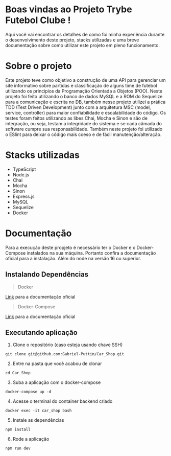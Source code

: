 # Boas vindas ao Projeto Trybe Futebol Clube !

Aqui você vai encontrar os detalhes de como foi minha experiência durante o desenvolvimento deste projeto, stacks utilizadas e uma breve documentação sobre como utilizar este projeto em pleno funcionamento.

# Sobre o projeto

Este projeto teve como objetivo a construção de uma API para gerenciar um site informativo sobre partidas e classificação de alguns time de futebol utilizando os principios da Programação Orientada a Objetos (POO). Neste projeto foi feito utilizando o banco de dados MySQL e a ROM do Sequelize para a comunicação e escrita no DB, também nesse projeto utilizei a prática TDD (Test Driven Development) junto com a arquitetura MSC (model, service, controller) para maior confiabilidade e escalabilidade do código. Os testes foram feitos utilizando as libes Chai, Mocha e Sinon e são de integração, ou seja, testam a integridade do sistema e se cada câmada do software cumpre sua responsabilidade. Também neste projeto foi utilizado o ESlint para deixar o código mais coeso e de fácil manutenção/alteração.

# Stacks utilizadas

* TypeScript
* Node.js
* Chai
* Mocha
* Sinon
* Express.js
* MySQL
* Sequelize
* Docker

# Documentação

Para a execução deste propjeto é necessário ter o Docker e o Docker-Compose instalados na sua máquina. Portanto confira a documentação oficial para a instalação.
Além do node na versão 16 ou superior.

## Instalando Dependências

> Docker

[Link](https://docs.docker.com/engine/install/) para a documentação oficial

> Docker-Compose

[Link](https://docs.docker.com/compose/install/#install-compose) para a documentação oficial

## Executando aplicação

1. Clone o repositório (caso esteja usando chave SSH)
```
git clone git@github.com:Gabriel-Puttin/Car_Shop.git
```
2. Entre na pasta que você acabou de clonar
```
cd Car_Shop
```
3. Suba a aplicação com o docker-compose
```
docker-compose up -d
```
4. Acesse o terminal do container backend criado
```
docker exec -it car_shop bash
```
5. Instale as dependências
```
npm install
```
6. Rode a aplicação
```
npm run dev
```
